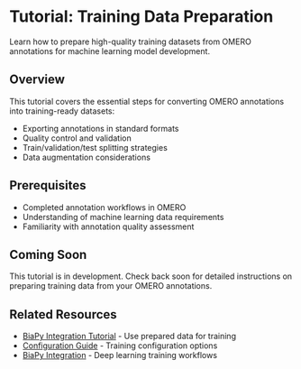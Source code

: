 # Tutorial: Training Data Preparation

Learn how to prepare high-quality training datasets from OMERO annotations for machine learning model development.

## Overview

This tutorial covers the essential steps for converting OMERO annotations into training-ready datasets:

- Exporting annotations in standard formats
- Quality control and validation
- Train/validation/test splitting strategies
- Data augmentation considerations

## Prerequisites

- Completed annotation workflows in OMERO
- Understanding of machine learning data requirements
- Familiarity with annotation quality assessment

## Coming Soon

This tutorial is in development. Check back soon for detailed instructions on preparing training data from your OMERO annotations.

## Related Resources

- [BiaPy Integration Tutorial](biapy-integration.md) - Use prepared data for training
- [Configuration Guide](../configuration.md) - Training configuration options
- [BiaPy Integration](biapy-integration.md) - Deep learning training workflows
